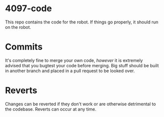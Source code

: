 # 4097-code
This repo contains the code for the robot. If things go properly, it should run on the robot.

# Commits
It's completely fine to merge your own code, *however* it is extremely advised that you bugtest your code before merging. Big stuff should be built in another branch and placed in a pull request to be looked over.

# Reverts
Changes can be reverted if they don't work or are otherwise detrimental to the codebase. Reverts can occur at any time.

